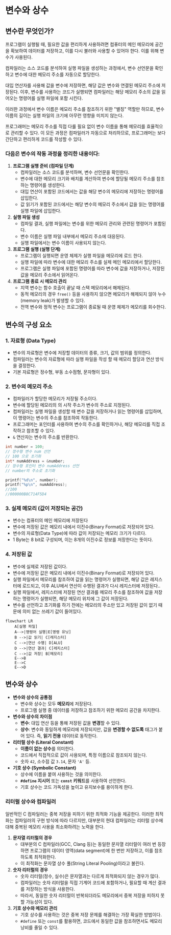 # 변수와 상수

## 변수란 무엇인가?

프로그램이 실행될 때, 필요한 값을 편리하게 사용하려면 컴퓨터의 메인 메모리에 공간을 확보하여 데이터를 저장하고, 이를 다시 불러와 사용할 수 있어야 한다. 이를 위해 변수가 사용된다.

컴파일러는 소스 코드를 분석하여 실행 파일을 생성하는 과정에서, 변수 선언문을 확인하고 변수에 대한 메모리 주소를 자동으로 할당한다. 

대입 연산자를 사용해 값을 변수에 저장하면, 해당 값은 변수와 연결된 메모리 주소에 저장된다. 이후, 변수를 사용하는 코드가 실행되면 컴파일러는 해당 메모리 주소의 값을 읽어오는 명령어를 실행 파일에 포함 시킨다.

이러한 과정에서 변수 이름은 메모리 주소를 참조하기 위한 "별칭" 역할만 하므로, 변수 이름의 길이는 실행 파일의 크기에 아무런 영향을 미치지 않는다. 

프로그래머는 메모리 주소를 직접 다룰 필요 없이 변수 이름을 통해 메모리를 효율적으로 관리할 수 있다. 이 모든 과정은 컴파일러가 자동으로 처리하므로, 프로그래머는 보다 간단하고 편리하게 코드를 작성할 수 있다.

### 다음은 변수의 작동 과정을 정리한 내용이다:

1. **프로그램 실행 준비 (컴파일 단계)**
    - 컴파일러는 소스 코드를 분석하며, 변수 선언문을 확인한다.
    - 변수에 대한 메모리 크기와 배치를 계산하여 변수에 할당될 메모리 주소를 참조하는 명령어를 생성한다.
    - 대입 연산이 포함된 코드에서는 값을  해당 변수의 메모리에 저장하는 명령어를 삽입한다.
    - 값 읽기가 포함된 코드에서는 해당 변수의 메모리 주소에서 값을 읽는 명령어를 실행 파일에 삽입한다.
2. **실행 파일 생성**
    - 컴파일 결과, 실행 파일에는 변수를 위한 메모리 관리와 관련된 명령어가 포함된다.
    - 변수 이름은 실행 파일 내부에서 메모리 주소에 대응된다.
    - 실행 파일에서는 변수 이름이 사용되지 않는다.
3. **프로그램 실행 (실행 단계)**
    - 프로그램이 실행되면 운영 체제가 실행 파일을 메모리에 로드 한다.
    - 실행 파일에 따라 변수에 대한 메모리 주소를 실제 메인 메모리에서 할당한다.
    - 프로그램은 실행 파일에 포함된 명령어를 따라 변수에 값을 저장하거나, 저장된 값을 메모리 주소에서 읽어온다.
4. **프로그램 종료 시 메모리 관리**
    - 지역 변수는 함수 호출이 끝날 때 스택 메모리에서 해제된다.
    - 동적 메모리의 경우 `free()` 등을 사용하지 않으면 메모리가 해제되지 않아 누수(memory leak)가 발생할 수 있다.
    - 전역 변수와 정적 변수는 프로그램이 종료될 때 운영 체제가 메모리를 회수한다.
## 변수의 구성 요소

### 1. **자료형 (Data Type)**

- 변수의 자료형은 변수에 저장할 데이터의 종류, 크기, 값의 범위를 정의한다.
- 컴파일러는 변수의 자료형에 따라 실행 파일을 작성 할 때 메모리 할당과 연산 방식을 결정한다.
- 기본 자료형은 정수형, 부동 소수점형, 문자형이 있다.

### 2. **변수의 메모리 주소**

- 컴파일러가 할당한 메모리가 저장될 주소이다.
- 변수에 할당된 메모리의 의 시작 주소가 변수의 주소로 지정된다.
- 컴파일러는 실행 파일을 생성할 때 변수 값을 저장하거나 읽는 명령어를 삽입하며, 이 명령어는 변수의 주소를 참조하여 작동한다.
- 프로그래머는 포인터를 사용하여 변수의 주소를 확인하거나, 해당 메모리를 직접 조작하고 참조할 수 있다.
- `&` 연산자는 변수의 주소를 반환한다.

```c
int number = 100; 
// 정수형 변수 num 선언
// 100 으로 초기화
int* numAddress = &number; 
// 정수형 포인터 변수 numAddress 선언
// number의 주소로 초기화

printf("%d\n", number);
printf("%p\n", numAddress);
//100
//000000B8C714F5D4
```

### 3. **실제 메모리 (값이 저장되는 공간)**

- 변수는 컴퓨터의 메인 메모리에 저장된다
- 변수에 저장된 값은 메모리 내에서 이진수(Binary Format)로 저장되어 있다.
- 변수의 자료형(Data Type)에 따라 값이 저장되는 메모리 크기가 다르다.
- 1 Byte는 8 bit로 구성되며, 이는 8개의 이진수로 정보를 저장한다는 뜻이다.

### 4. 저장된 값

- 변수에 실제로 저장된 값이다.
- 변수에 저장된 값은 메모리 내에서 이진수(Binary Format)로 저장되어 있다.
- 실행 파일에서 메모리를 참조하여 값을 읽는 명령어가 실행되면, 해당 값은 레지스터에 로드되고, 이후 ALU에서 연산이 수행된 결과가 다시 레지스터에 저장된다..
- 실행 파일에서, 레지스터에 저장된 연산 결과를 메모리 주소를 참조하여 값을 저장하는 명령어가 실행되면, 해당 메모리 위치에 그 값이 저장된다.
- 변수를 선언하고 초기화를 하기 전에는 메모리의 주소만 있고 저장된 값이 없기 때문에 의미 없는 쓰레기 값이 들어있다.

```mermaid
flowchart LR
    A[실행 파일]
    A-->|명령어 실행|E[명령 유닛]
    B -->|값 읽기| C[레지스터]
    C -->|연산 수행| D[ALU]
    D -->|연산 결과| C[레지스터]
    C -->|값 저장| B[메모리]
    E-->B
    E-->C
    E-->D
```
## 변수와 상수

- **변수와 상수의 공통점**
    - 변수와 상수는 모두 **메모리**에 저장된다.
    - 프로그램 실행 중 데이터를 저장하고 참조하기 위한 메모리 공간을 차지한다.
- **변수와 상수의 차이점**
    - **변수**: 대입 연산 등을 통해 저장된 값을 **변경**할 수 있다.
    - **상수**: 변수와 동일하게 메모리에 저장되지만, 값을 **변경할 수 없도록** 태그가 붙어 있다. 즉, **읽기 전용** 데이터로 동작한다.
- **리터럴 상수 (Literal Constant)**
    - **이름이 없는 상수**를 의미한다.
    - 코드에서 직접적으로 값이 사용되며, 특정 이름으로 참조되지 않는다.
    - 숫자 `42`, 소수점 값 `3.14`, 문자 `'A'` 등.
- **기호 상수 (Symbolic Constant)**
    - 상수에 이름을 붙여 사용하는 것을 의미한다.
    - **`#define` 지시어** 또는 **`const` 키워드**를 사용하여 선언한다.
    - 기호 상수는 코드 가독성을 높이고 유지보수를 용이하게 한다.

### 리터럴 상수와 컴파일러

일반적인 C 컴파일러는 중복 저장을 피하기 위한 최적화 기능을 제공한다. 이러한 최적화는 컴파일러의 구현 방식에 따라 다르지만, 대부분의 현대 컴파일러는 리터럴 상수에 대해 중복된 메모리 사용을 최소화하려는 노력을 한다.

1. **문자열 리터럴의 경우**
    - 대부분의 C 컴파일러(GCC, Clang 등)는 동일한 문자열 리터럴이 여러 번 등장하면 프로그램의 데이터 영역(data segment)에 한 번만 저장하고, 이를 참조하도록 최적화한다.
    - 이 최적화는 문자열 상수 풀(String Literal Pooling)이라고 불린다.
2. **숫자 리터럴의 경우**
    - 숫자 리터럴(정수, 실수)은 문자열과는 다르게 최적화되지 않는 경우가 많다.
    - 컴파일러는 숫자 리터럴을 직접 기계어 코드에 포함하거나, 필요할 때 계산 결과를 저장하는 방식을 사용한다.
    - 따라서, 동일한 숫자 리터럴이 반복되더라도 메모리에서 중복 저장을 피하지 못할 가능성이 있다.
3. **기호 상수와 메모리 관리**
    - 기호 상수를 사용하는 것은 중복 저장 문제를 해결하는 가장 확실한 방법이다.
    - `#define` 또는 `const`를 활용하면, 코드에서 동일한 값을 참조하면서도 메모리 낭비를 줄일 수 있다.